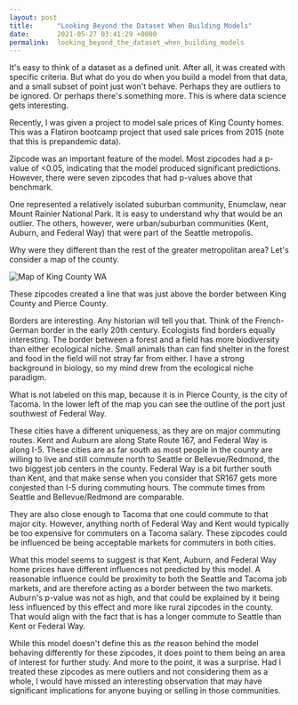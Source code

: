 ```yaml
---
layout: post
title:      "Looking Beyond the Dataset When Building Models"
date:       2021-05-27 03:41:29 +0000
permalink:  looking_beyond_the_dataset_when_building_models
---
```



It's easy to think of a dataset as a defined unit. After all, it was created with specific criteria. But what do you do when you build a model from that data, and a small subset of point just won't behave. Perhaps they are outliers to be ignored. Or perhaps there's something more. This is where data science gets interesting.

Recently, I was given a project to model sale prices of King County homes. This was a Flatiron bootcamp project that used sale prices from 2015 (note that this is prepandemic data).

Zipcode was an important feature of the model. Most zipcodes had a p-value of <0.05, indicating that the model produced significant predictions. However, there were seven zipcodes that had p-values above that benchmark.

One represented a relatively isolated suburban community, Enumclaw, near Mount Rainier National Park. It is easy to understand why that would be an outlier. The others, however, were urban/suburban communities (Kent, Auburn, and Federal Way) that were part of the Seattle metropolis. 

Why were they different than the rest of the greater metropolitan area? Let's consider a map of the county.

![Map of King County WA](https://www.wmnorthwest.com/kingcounty/gif/map.gif)

These zipcodes created a line that was just above the border between King County and Pierce County.

Borders are interesting. Any historian will tell you that. Think of the French-German border in the early 20th century. Ecologists find borders equally interesting. The border between a forest and a field has more biodiversity than either ecological niche. Small animals than can find shelter in the forest and food in the field will not stray far from either. I have a strong background in biology, so my mind drew from the ecological niche paradigm. 

What is not labeled on this map, because it is in Pierce County, is the city of Tacoma. In the lower left of the map you can see the outline of the port just southwest of Federal Way.

These cities have a different uniqueness, as they are on major commuting routes. Kent and Auburn are along State Route 167, and Federal Way is along I-5. These cities are as far south as most people in the county are willing to live and still commute north to Seattle or Bellevue/Redmond, the two biggest job centers in the county. Federal Way is a bit further south than Kent, and that make sense when you consider that SR167 gets more conjested than I-5 during commuting hours. The commute times from Seattle and Bellevue/Redmond are comparable. 

They are also close enough to Tacoma that one could commute to that major city. However, anything north of Federal Way and Kent would typically be too expensive for commuters on a Tacoma salary. These zipcodes could be influenced be being acceptable markets for commuters in both cities.

What this model seems to suggest is that Kent, Auburn, and Federal Way home prices have different influences not predicted by this model. A reasonable influence could be proximity to both the Seattle and Tacoma job markets, and are therefore acting as a border between the two markets. Auburn's p-value was not as high, and that could be explained by it being less influenced by this effect and more like rural zipcodes in the county. That would align with the fact that is has a longer commute to Seattle than Kent or Federal Way. 

While this model doesn't define this as *the* reason behind the model behaving differently for these zipcodes, it does point to them being an area of interest for further study. And more to the point, it was a surprise. Had I treated these zipcodes as mere outliers and not considering them as a whole, I would have missed an interesting observation that may have significant implications for anyone buying or selling in those communities.


